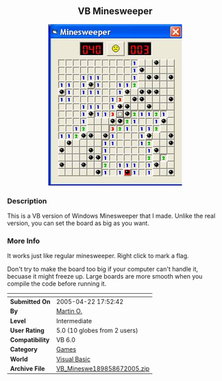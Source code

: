 ﻿<div align="center">

## VB Minesweeper

<img src="PIC2005671948193425.jpg">
</div>

### Description

This is a VB version of Windows Minesweeper that I made. Unlike the real version, you can set the board as big as you want.
 
### More Info
 
It works just like regular minesweeper. Right click to mark a flag.

Don't try to make the board too big if your computer can't handle it, becuase it might freeze up. Large boards are more smooth when you compile the code before running it.


<span>             |<span>
---                |---
**Submitted On**   |2005-04-22 17:52:42
**By**             |[Martin O\.](https://github.com/Planet-Source-Code/PSCIndex/blob/master/ByAuthor/martin-o.md)
**Level**          |Intermediate
**User Rating**    |5.0 (10 globes from 2 users)
**Compatibility**  |VB 6\.0
**Category**       |[Games](https://github.com/Planet-Source-Code/PSCIndex/blob/master/ByCategory/games__1-38.md)
**World**          |[Visual Basic](https://github.com/Planet-Source-Code/PSCIndex/blob/master/ByWorld/visual-basic.md)
**Archive File**   |[VB\_Mineswe189858672005\.zip](https://github.com/Planet-Source-Code/martin-o-vb-minesweeper__1-60988/archive/master.zip)








